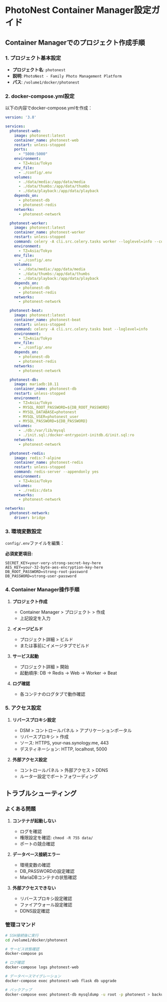 # PhotoNest Container Manager設定ガイド

## Container Managerでのプロジェクト作成手順

### 1. プロジェクト基本設定
- **プロジェクト名**: `photonest`
- **説明**: `PhotoNest - Family Photo Management Platform`
- **パス**: `/volume1/docker/photonest`

### 2. docker-compose.yml設定
以下の内容でdocker-compose.ymlを作成：

```yaml
version: '3.8'

services:
  photonest-web:
    image: photonest:latest
    container_name: photonest-web
    restart: unless-stopped
    ports:
      - "5000:5000"
    environment:
      - TZ=Asia/Tokyo
    env_file:
      - ./config/.env
    volumes:
      - ./data/media:/app/data/media
      - ./data/thumbs:/app/data/thumbs
      - ./data/playback:/app/data/playback
    depends_on:
      - photonest-db
      - photonest-redis
    networks:
      - photonest-network

  photonest-worker:
    image: photonest:latest
    container_name: photonest-worker
    restart: unless-stopped
    command: celery -A cli.src.celery.tasks worker --loglevel=info --concurrency=2
    environment:
      - TZ=Asia/Tokyo
    env_file:
      - ./config/.env
    volumes:
      - ./data/media:/app/data/media
      - ./data/thumbs:/app/data/thumbs
      - ./data/playback:/app/data/playback
    depends_on:
      - photonest-db
      - photonest-redis
    networks:
      - photonest-network

  photonest-beat:
    image: photonest:latest
    container_name: photonest-beat
    restart: unless-stopped
    command: celery -A cli.src.celery.tasks beat --loglevel=info
    environment:
      - TZ=Asia/Tokyo
    env_file:
      - ./config/.env
    depends_on:
      - photonest-db
      - photonest-redis
    networks:
      - photonest-network

  photonest-db:
    image: mariadb:10.11
    container_name: photonest-db
    restart: unless-stopped
    environment:
      - TZ=Asia/Tokyo
      - MYSQL_ROOT_PASSWORD=${DB_ROOT_PASSWORD}
      - MYSQL_DATABASE=photonest
      - MYSQL_USER=photonest_user
      - MYSQL_PASSWORD=${DB_PASSWORD}
    volumes:
      - ./db:/var/lib/mysql
      - ./init.sql:/docker-entrypoint-initdb.d/init.sql:ro
    networks:
      - photonest-network

  photonest-redis:
    image: redis:7-alpine
    container_name: photonest-redis
    restart: unless-stopped
    command: redis-server --appendonly yes
    environment:
      - TZ=Asia/Tokyo
    volumes:
      - ./redis:/data
    networks:
      - photonest-network

networks:
  photonest-network:
    driver: bridge
```

### 3. 環境変数設定
`config/.env`ファイルを編集：

**必須変更項目:**
```env
SECRET_KEY=your-very-strong-secret-key-here
AES_KEY=your-32-byte-aes-encryption-key-here
DB_ROOT_PASSWORD=strong-root-password
DB_PASSWORD=strong-user-password
```

### 4. Container Manager操作手順

1. **プロジェクト作成**
   - Container Manager > プロジェクト > 作成
   - 上記設定を入力

2. **イメージビルド**
   - プロジェクト詳細 > ビルド
   - または事前にイメージタブでビルド

3. **サービス起動**
   - プロジェクト詳細 > 開始
   - 起動順序: DB → Redis → Web → Worker → Beat

4. **ログ確認**
   - 各コンテナのログタブで動作確認

### 5. アクセス設定

1. **リバースプロキシ設定**
   - DSM > コントロールパネル > アプリケーションポータル
   - リバースプロキシ > 作成
   - ソース: HTTPS, your-nas.synology.me, 443
   - デスティネーション: HTTP, localhost, 5000

2. **外部アクセス設定**
   - コントロールパネル > 外部アクセス > DDNS
   - ルーター設定でポートフォワーディング

## トラブルシューティング

### よくある問題

1. **コンテナが起動しない**
   - ログを確認
   - 権限設定を確認: `chmod -R 755 data/`
   - ポートの競合確認

2. **データベース接続エラー**
   - 環境変数の確認
   - DB_PASSWORDの設定確認
   - MariaDBコンテナの状態確認

3. **外部アクセスできない**
   - リバースプロキシ設定確認
   - ファイアウォール設定確認
   - DDNS設定確認

### 管理コマンド

```bash
# SSH接続後に実行
cd /volume1/docker/photonest

# サービス状態確認
docker-compose ps

# ログ確認
docker-compose logs photonest-web

# データベースマイグレーション
docker-compose exec photonest-web flask db upgrade

# バックアップ
docker-compose exec photonest-db mysqldump -u root -p photonest > backup.sql
```

